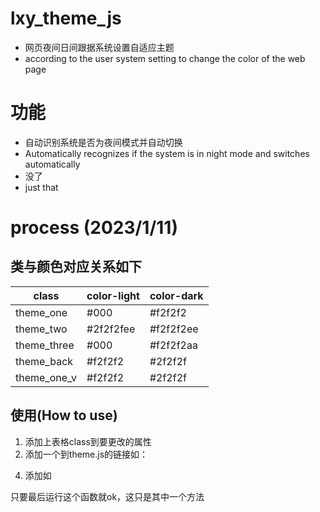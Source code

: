# lxy_theme_js
- 网页夜间日间跟据系统设置自适应主题
- according to the user system setting to change the color of the web page

# 功能
- 自动识别系统是否为夜间模式并自动切换
- Automatically recognizes if the system is in night mode and switches automatically
- 没了
- just that

# process (2023/1/11)
## 类与颜色对应关系如下
| class | color-light | color-dark |
| --- | --- | --- |
| theme_one | #000 | #f2f2f2 |
| theme_two | #2f2f2fee | #f2f2f2ee |
| theme_three | #000 | #f2f2f2aa |
| theme_back | #f2f2f2 | #2f2f2f |
| theme_one_v | #f2f2f2 | #2f2f2f |
## 使用(How to use)
1. 添加上表格class到要更改的属性
2. 添加一个到theme.js的链接如：
  > <script type="text/javascript" src="https://github.com/lixingyu41/lxy_theme_js/edit/main/theme.js"></script>
4. 添加如
  > <script>window.onload = function(){lxy_theme_js();}</script>
  只要最后运行这个函数就ok，这只是其中一个方法
